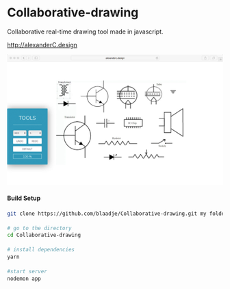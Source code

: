 # Collaborative-drawing

Collaborative real-time drawing tool made in javascript.

http://alexanderC.design

<img src="https://github.com/blaadje/Collaborative-drawing/blob/master/presentation.jpg" width="600" />

#### Build Setup

``` bash
git clone https://github.com/blaadje/Collaborative-drawing.git my folder

# go to the directory
cd Collaborative-drawing

# install dependencies
yarn

#start server
nodemon app

```
